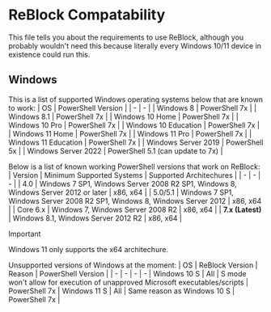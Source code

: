 # ReBlock Compatability
This file tells you about the requirements to use ReBlock, although you probably wouldn't need this because literally every Windows 10/11 device in existence could run this.

## Windows
This is a list of supported Windows operating systems below that are known to work:
| OS | PowerShell Version |
| - | - |
| Windows 8 | PowerShell 7x |
| Windows 8.1 | PowerShell 7x |
| Windows 10 Home | PowerShell 7x |
| Windows 10 Pro | PowerShell 7x |
| Windows 10 Education | PowerShell 7x |
| Windows 11 Home | PowerShell 7x |
| Windows 11 Pro | PowerShell 7x |
| Windows 11 Education | PowerShell 7x |
| Windows Server 2019 | PowerShell 5x |
| Windows Server 2022 | PowerShell 5.1 (can update to 7x) |

Below is a list of known working PowerShell versions that work on ReBlock:
| Version | Minimum Supported Systems | Supported Architechures |
| - | - | - |
| 4.0 | Windows 7 SP1, Windows Server 2008 R2 SP1, Windows 8, Windows Server 2012 or later | x86, x64 |
| 5.0/5.1 | Windows 7 SP1, Windows Server 2008 R2 SP1, Windows 8, Windows Server 2012 | x86, x64 |
| Core 6.x | Windows 7, Windows Server 2008 R2 | x86, x64 |
| **7.x (Latest)** | Windows 8.1, Windows Server 2012 R2 | x86, x64 |
> [!IMPORTANT]
> Windows 11 only supports the x64 architechure.

Unsupported versions of Windows at the moment:
| OS | ReBlock Version | Reason | PowerShell Version |
| - | - | - | - |
Windows 10 S | All | S mode won't allow for execution of unapproved Microsoft executables/scripts | PowerShell 7x
| Windows 11 S | All | Same reason as Windows 10 S | PowerShell 7x |